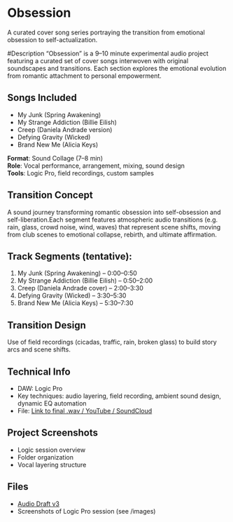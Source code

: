 # Obsession
A curated cover song series portraying the transition from emotional obsession to self-actualization.

#Description
“Obsession” is a 9–10 minute experimental audio project featuring a curated set of cover songs interwoven with original soundscapes and transitions. Each section explores the emotional evolution from romantic attachment to personal empowerment.

## Songs Included
- My Junk (Spring Awakening)
- My Strange Addiction (Billie Eilish)
- Creep (Daniela Andrade version)
- Defying Gravity (Wicked)
- Brand New Me (Alicia Keys)

**Format**: Sound Collage (7–8 min)  
**Role**: Vocal performance, arrangement, mixing, sound design  
**Tools**: Logic Pro, field recordings, custom samples

## Transition Concept
A sound journey transforming romantic obsession into self-obsession and self-liberation.Each segment features atmospheric audio transitions (e.g. rain, glass, crowd noise, wind, waves) that represent scene shifts, moving from club scenes to emotional collapse, rebirth, and ultimate affirmation.

## Track Segments (tentative):
1. My Junk (Spring Awakening) – 0:00–0:50
2. My Strange Addiction (Billie Eilish) – 0:50–2:00
3. Creep (Daniela Andrade cover) – 2:00–3:30
4. Defying Gravity (Wicked) – 3:30–5:30
5. Brand New Me (Alicia Keys) – 5:30–7:30

## Transition Design
Use of field recordings (cicadas, traffic, rain, broken glass) to build story arcs and scene shifts.

## Technical Info
- DAW: Logic Pro
- Key techniques: audio layering, field recording, ambient sound design, dynamic EQ automation
- File: [Link to final .wav / YouTube / SoundCloud]()

## Project Screenshots
- Logic session overview
- Folder organization
- Vocal layering structure

## Files
- [Audio Draft v3](https://drive.google.com/file/d/1g69xtWE9IV1cTmNHeKUNaF8kqqWGpKoP/view?usp=sharing)
- Screenshots of Logic Pro session (see /images)


